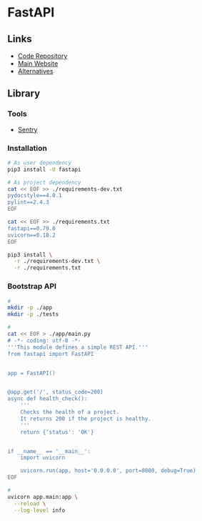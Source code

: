 # FastAPI

<!--
https://app.pluralsight.com/library/courses/fastapi-fundamentals/table-of-contents

https://github.com/flathub/website/tree/main/backend
https://github.com/keencho/finance-server

https://github.com/edodo1337/fastapi_tasks_crud_app
https://github.com/gustavoeraldo/lmi-api
https://github.com/MalikDeveloper2077/techlab
https://github.com/hpaez/crypto-api
https://github.com/MihaTeam1/fastapi_setup
https://github.com/pointtonull/poke-bard
-->

## Links

- [Code Repository](https://github.com/tiangolo/fastapi)
- [Main Website](https://fastapi.tiangolo.com/)
- [Alternatives](/alternatives/frameworks.md#python)

## Library

### Tools

- [Sentry](https://sentry.io/for/fastapi/)

### Installation

```sh
# As user dependency
pip3 install -U fastapi

# As project dependency
cat << EOF >> ./requirements-dev.txt
pydocstyle==4.0.1
pylint==2.4.3
EOF

cat << EOF >> ./requirements.txt
fastapi==0.79.0
uvicorn==0.18.2
EOF
```

```sh
pip3 install \
  -r ./requirements-dev.txt \
  -r ./requirements.txt
```

### Bootstrap API

```sh
#
mkdir -p ./app
mkdir -p ./tests

#
cat << EOF > ./app/main.py
# -*- coding: utf-8 -*-
'''This module defines a simple REST API.'''
from fastapi import FastAPI


app = FastAPI()


@app.get('/', status_code=200)
async def health_check():
    '''
    Checks the health of a project.
    It returns 200 if the project is healthy.
    '''
    return {'status': 'OK'}


if __name__ == '__main__':
    import uvicorn

    uvicorn.run(app, host='0.0.0.0', port=8080, debug=True)
EOF

#
uvicorn app.main:app \
  --reload \
  --log-level info
```

<!-- ### Issues

####

```log
ImportError: attempted relative import with no known parent package
```

TODO -->
